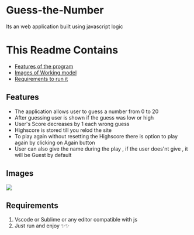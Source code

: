 # Guess-the-Number
Its an web application built using javascript logic  
# This Readme Contains
* [Features of the program](https://github.com/Avnish-Raut/Guess-the-Number/blob/master/README.md#features)
* [Images of Working model](https://github.com/Avnish-Raut/Guess-the-Number/blob/master/README.md#images)
* [Requirements to run it](https://github.com/Avnish-Raut/Guess-the-Number/blob/master/README.md#requirements)

## Features 
* The application allows user to guess a number from 0 to 20
* After guessing user is shown if the guess was low or high
* User's Score decreases by 1 each wrong guess
* Highscore is stored till you relod the site
* To play again without resetting the Highscore there is option to play again by clicking on Again button
* User can also give the name during the play , if the user does'nt give , it will be Guest by default

## Images
<img src ="https://github.com/Avnish-Raut/Guess-the-Number/raw/master/images/1.png">

## Requirements
1. Vscode or Sublime or any editor compatible with js 
2. Just run and enjoy ✨✨
